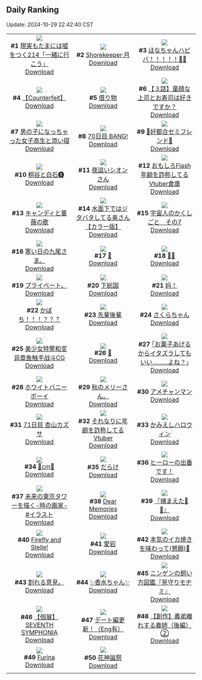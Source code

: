 ## Daily Ranking
Update: 2024-10-29 22:42:40 CST

|      |      |      |
| :----: | :----: | :----: |
| ![](https://i.pixiv.re/c/240x480/img-master/img/2024/10/27/18/00/06/123727744_p0_master1200.jpg)<br>**#1** [現実もたまには嘘をつく214「一緒に行こう」](https://www.pixiv.net/artworks/123727744)<br>[Download](https://i.pixiv.re/img-original/img/2024/10/27/18/00/06/123727744_p0.jpg) | ![](https://i.pixiv.re/c/240x480/img-master/img/2024/10/27/06/08/20/123713388_p0_master1200.jpg)<br>**#2** [Shorekeeper·月](https://www.pixiv.net/artworks/123713388)<br>[Download](https://i.pixiv.re/img-original/img/2024/10/27/06/08/20/123713388_p0.jpg) | ![](https://i.pixiv.re/c/240x480/img-master/img/2024/10/27/00/00/04/123705627_p0_master1200.jpg)<br>**#3** [ほなちゃんハピバ！！！！！🎂🎉](https://www.pixiv.net/artworks/123705627)<br>[Download](https://i.pixiv.re/img-original/img/2024/10/27/00/00/04/123705627_p0.jpg) |
| ![](https://i.pixiv.re/c/240x480/img-master/img/2024/10/27/15/27/53/123723791_p0_master1200.jpg)<br>**#4** [【Counterfeit】](https://www.pixiv.net/artworks/123723791)<br>[Download](https://i.pixiv.re/img-original/img/2024/10/27/15/27/53/123723791_p0.jpg) | ![](https://i.pixiv.re/c/240x480/img-master/img/2024/10/27/00/00/57/123705825_p0_master1200.jpg)<br>**#5** [借り物](https://www.pixiv.net/artworks/123705825)<br>[Download](https://i.pixiv.re/img-original/img/2024/10/27/00/00/57/123705825_p0.png) | ![](https://i.pixiv.re/c/240x480/img-master/img/2024/10/28/00/09/43/123741941_p0_master1200.jpg)<br>**#6** [【３話】童顔な上司とお寿司は好きですか？](https://www.pixiv.net/artworks/123741941)<br>[Download](https://i.pixiv.re/img-original/img/2024/10/28/00/09/43/123741941_p0.jpg) |
| ![](https://i.pixiv.re/c/240x480/img-master/img/2024/10/27/00/02/40/123706023_p0_master1200.jpg)<br>**#7** [男の子になっちゃった女子高生と添い寝](https://www.pixiv.net/artworks/123706023)<br>[Download](https://i.pixiv.re/img-original/img/2024/10/27/00/02/40/123706023_p0.jpg) | ![](https://i.pixiv.re/c/240x480/img-master/img/2024/10/27/00/00/27/123705735_p0_master1200.jpg)<br>**#8** [70日目 BANG!](https://www.pixiv.net/artworks/123705735)<br>[Download](https://i.pixiv.re/img-original/img/2024/10/27/00/00/27/123705735_p0.png) | ![](https://i.pixiv.re/c/240x480/img-master/img/2024/10/27/00/07/02/123706329_p0_master1200.jpg)<br>**#9** [💜好都合セミフレンド💜](https://www.pixiv.net/artworks/123706329)<br>[Download](https://i.pixiv.re/img-original/img/2024/10/27/00/07/02/123706329_p0.jpg) |
| ![](https://i.pixiv.re/c/240x480/img-master/img/2024/10/27/13/28/09/123721114_p0_master1200.jpg)<br>**#10** [桐谷と白石❽](https://www.pixiv.net/artworks/123721114)<br>[Download](https://i.pixiv.re/img-original/img/2024/10/27/13/28/09/123721114_p0.png) | ![](https://i.pixiv.re/c/240x480/img-master/img/2024/10/27/00/34/30/123707507_p0_master1200.jpg)<br>**#11** [夜這いシオンさん](https://www.pixiv.net/artworks/123707507)<br>[Download](https://i.pixiv.re/img-original/img/2024/10/27/00/34/30/123707507_p0.png) | ![](https://i.pixiv.re/c/240x480/img-master/img/2024/10/27/20/04/25/123731987_p0_master1200.jpg)<br>**#12** [おもしろFlash年齢を詐称してるVtuber倉庫](https://www.pixiv.net/artworks/123731987)<br>[Download](https://i.pixiv.re/img-original/img/2024/10/27/20/04/25/123731987_p0.png) |
| ![](https://i.pixiv.re/c/240x480/img-master/img/2024/10/27/00/01/06/123705848_p0_master1200.jpg)<br>**#13** [キャンディと薔薇の歌](https://www.pixiv.net/artworks/123705848)<br>[Download](https://i.pixiv.re/img-original/img/2024/10/27/00/01/06/123705848_p0.jpg) | ![](https://i.pixiv.re/c/240x480/img-master/img/2024/10/27/00/58/41/123708243_p0_master1200.jpg)<br>**#14** [水面下ではジタバタしてる奥さん【カラー版】](https://www.pixiv.net/artworks/123708243)<br>[Download](https://i.pixiv.re/img-original/img/2024/10/27/00/58/41/123708243_p0.jpg) | ![](https://i.pixiv.re/c/240x480/img-master/img/2024/10/27/08/06/59/123715025_p0_master1200.jpg)<br>**#15** [宇宙人のかくしごと　その7](https://www.pixiv.net/artworks/123715025)<br>[Download](https://i.pixiv.re/img-original/img/2024/10/27/08/06/59/123715025_p0.png) |
| ![](https://i.pixiv.re/c/240x480/img-master/img/2024/10/27/18/36/54/123729043_p0_master1200.jpg)<br>**#16** [寒い日の九尾さま。](https://www.pixiv.net/artworks/123729043)<br>[Download](https://i.pixiv.re/img-original/img/2024/10/27/18/36/54/123729043_p0.jpg) | ![](https://i.pixiv.re/c/240x480/img-master/img/2024/10/27/00/00/20/123705709_p0_master1200.jpg)<br>**#17** [🤍](https://www.pixiv.net/artworks/123705709)<br>[Download](https://i.pixiv.re/img-original/img/2024/10/27/00/00/20/123705709_p0.png) | ![](https://i.pixiv.re/c/240x480/img-master/img/2024/10/27/16/08/28/123724754_p0_master1200.jpg)<br>**#18** [💐✨](https://www.pixiv.net/artworks/123724754)<br>[Download](https://i.pixiv.re/img-original/img/2024/10/27/16/08/28/123724754_p0.png) |
| ![](https://i.pixiv.re/c/240x480/img-master/img/2024/10/27/02/52/48/123710954_p0_master1200.jpg)<br>**#19** [プライベート。](https://www.pixiv.net/artworks/123710954)<br>[Download](https://i.pixiv.re/img-original/img/2024/10/27/02/52/48/123710954_p0.jpg) | ![](https://i.pixiv.re/c/240x480/img-master/img/2024/10/27/14/28/51/123722417_p0_master1200.jpg)<br>**#20** [下総国](https://www.pixiv.net/artworks/123722417)<br>[Download](https://i.pixiv.re/img-original/img/2024/10/27/14/28/51/123722417_p0.jpg) | ![](https://i.pixiv.re/c/240x480/img-master/img/2024/10/27/03/34/45/123711592_p0_master1200.jpg)<br>**#21** [妈！](https://www.pixiv.net/artworks/123711592)<br>[Download](https://i.pixiv.re/img-original/img/2024/10/27/03/34/45/123711592_p0.jpg) |
| ![](https://i.pixiv.re/c/240x480/img-master/img/2024/10/27/12/08/29/123719483_p0_master1200.jpg)<br>**#22** [かぼち！！！？？？](https://www.pixiv.net/artworks/123719483)<br>[Download](https://i.pixiv.re/img-original/img/2024/10/27/12/08/29/123719483_p0.png) | ![](https://i.pixiv.re/c/240x480/img-master/img/2024/10/27/00/35/37/123707543_p0_master1200.jpg)<br>**#23** [先輩後輩](https://www.pixiv.net/artworks/123707543)<br>[Download](https://i.pixiv.re/img-original/img/2024/10/27/00/35/37/123707543_p0.jpg) | ![](https://i.pixiv.re/c/240x480/img-master/img/2024/10/27/00/03/04/123706056_p0_master1200.jpg)<br>**#24** [さくらちゃん](https://www.pixiv.net/artworks/123706056)<br>[Download](https://i.pixiv.re/img-original/img/2024/10/27/00/03/04/123706056_p0.png) |
| ![](https://i.pixiv.re/c/240x480/img-master/img/2024/10/27/01/19/06/123708878_p0_master1200.jpg)<br>**#25** [美少女特警和变异章鱼触手战斗CG](https://www.pixiv.net/artworks/123708878)<br>[Download](https://i.pixiv.re/img-original/img/2024/10/27/01/19/06/123708878_p0.jpg) | ![](https://i.pixiv.re/c/240x480/img-master/img/2024/10/27/00/06/30/123706297_p0_master1200.jpg)<br>**#26** [💙](https://www.pixiv.net/artworks/123706297)<br>[Download](https://i.pixiv.re/img-original/img/2024/10/27/00/06/30/123706297_p0.jpg) | ![](https://i.pixiv.re/c/240x480/img-master/img/2024/10/28/17/12/16/123757994_p0_master1200.jpg)<br>**#27** [｢お菓子あげるからイタズラしてもいい………よね？｣](https://www.pixiv.net/artworks/123757994)<br>[Download](https://i.pixiv.re/img-original/img/2024/10/28/17/12/16/123757994_p0.jpg) |
| ![](https://i.pixiv.re/c/240x480/img-master/img/2024/10/27/13/27/13/123721103_p0_master1200.jpg)<br>**#28** [ホワイトバニーボーイ](https://www.pixiv.net/artworks/123721103)<br>[Download](https://i.pixiv.re/img-original/img/2024/10/27/13/27/13/123721103_p0.png) | ![](https://i.pixiv.re/c/240x480/img-master/img/2024/10/28/16/12/27/123756813_p0_master1200.jpg)<br>**#29** [秋のメリーさん。](https://www.pixiv.net/artworks/123756813)<br>[Download](https://i.pixiv.re/img-original/img/2024/10/28/16/12/27/123756813_p0.jpg) | ![](https://i.pixiv.re/c/240x480/img-master/img/2024/10/27/20/23/37/123732671_p0_master1200.jpg)<br>**#30** [アメチャンマン](https://www.pixiv.net/artworks/123732671)<br>[Download](https://i.pixiv.re/img-original/img/2024/10/27/20/23/37/123732671_p0.png) |
| ![](https://i.pixiv.re/c/240x480/img-master/img/2024/10/28/23/34/39/123769739_p0_master1200.jpg)<br>**#31** [71日目 杏山カズサ](https://www.pixiv.net/artworks/123769739)<br>[Download](https://i.pixiv.re/img-original/img/2024/10/28/23/34/39/123769739_p0.png) | ![](https://i.pixiv.re/c/240x480/img-master/img/2024/10/28/21/09/57/123764604_p0_master1200.jpg)<br>**#32** [それなりに年齢を詐称してるVtuber](https://www.pixiv.net/artworks/123764604)<br>[Download](https://i.pixiv.re/img-original/img/2024/10/28/21/09/57/123764604_p0.png) | ![](https://i.pixiv.re/c/240x480/img-master/img/2024/10/28/12/11/00/123753204_p0_master1200.jpg)<br>**#33** [かみえしハロウィン](https://www.pixiv.net/artworks/123753204)<br>[Download](https://i.pixiv.re/img-original/img/2024/10/28/12/11/00/123753204_p0.png) |
| ![](https://i.pixiv.re/c/240x480/img-master/img/2024/10/27/20/32/03/123732955_p0_master1200.jpg)<br>**#34** [🌻cm🌻](https://www.pixiv.net/artworks/123732955)<br>[Download](https://i.pixiv.re/img-original/img/2024/10/27/20/32/03/123732955_p0.png) | ![](https://i.pixiv.re/c/240x480/img-master/img/2024/10/27/00/11/03/123706555_p0_master1200.jpg)<br>**#35** [だらけ](https://www.pixiv.net/artworks/123706555)<br>[Download](https://i.pixiv.re/img-original/img/2024/10/27/00/11/03/123706555_p0.jpg) | ![](https://i.pixiv.re/c/240x480/img-master/img/2024/10/27/18/00/19/123727783_p0_master1200.jpg)<br>**#36** [ヒーローの出番です！](https://www.pixiv.net/artworks/123727783)<br>[Download](https://i.pixiv.re/img-original/img/2024/10/27/18/00/19/123727783_p0.jpg) |
| ![](https://i.pixiv.re/c/240x480/img-master/img/2024/10/27/20/19/04/123732518_p0_master1200.jpg)<br>**#37** [未来の東京タワーを描く-時の画家-  #イラスト](https://www.pixiv.net/artworks/123732518)<br>[Download](https://i.pixiv.re/img-original/img/2024/10/27/20/19/04/123732518_p0.jpg) | ![](https://i.pixiv.re/c/240x480/img-master/img/2024/10/27/15/23/03/123723680_p0_master1200.jpg)<br>**#38** [Dear Memories](https://www.pixiv.net/artworks/123723680)<br>[Download](https://i.pixiv.re/img-original/img/2024/10/27/15/23/03/123723680_p0.jpg) | ![](https://i.pixiv.re/c/240x480/img-master/img/2024/10/28/00/02/39/123741492_p0_master1200.jpg)<br>**#39** [『捕まえた💚💙』](https://www.pixiv.net/artworks/123741492)<br>[Download](https://i.pixiv.re/img-original/img/2024/10/28/00/02/39/123741492_p0.png) |
| ![](https://i.pixiv.re/c/240x480/img-master/img/2024/10/28/00/11/28/123742022_p0_master1200.jpg)<br>**#40** [Firefly and Stelle!](https://www.pixiv.net/artworks/123742022)<br>[Download](https://i.pixiv.re/img-original/img/2024/10/28/00/11/28/123742022_p0.png) | ![](https://i.pixiv.re/c/240x480/img-master/img/2024/10/27/19/19/22/123730414_p0_master1200.jpg)<br>**#41** [愛宕](https://www.pixiv.net/artworks/123730414)<br>[Download](https://i.pixiv.re/img-original/img/2024/10/27/19/19/22/123730414_p0.jpg) | ![](https://i.pixiv.re/c/240x480/img-master/img/2024/10/27/14/39/44/123722677_p0_master1200.jpg)<br>**#42** [本気のイカ焼きを味わって(懇願)🥺](https://www.pixiv.net/artworks/123722677)<br>[Download](https://i.pixiv.re/img-original/img/2024/10/27/14/39/44/123722677_p0.png) |
| ![](https://i.pixiv.re/c/240x480/img-master/img/2024/10/28/18/41/46/123760302_p0_master1200.jpg)<br>**#43** [割れる意見。](https://www.pixiv.net/artworks/123760302)<br>[Download](https://i.pixiv.re/img-original/img/2024/10/28/18/41/46/123760302_p0.jpg) | ![](https://i.pixiv.re/c/240x480/img-master/img/2024/10/27/16/43/29/123725620_p0_master1200.jpg)<br>**#44** [✨香水ちゃん✨](https://www.pixiv.net/artworks/123725620)<br>[Download](https://i.pixiv.re/img-original/img/2024/10/27/16/43/29/123725620_p0.png) | ![](https://i.pixiv.re/c/240x480/img-master/img/2024/10/28/11/52/48/123752837_p0_master1200.jpg)<br>**#45** [ニンゲンの飼い方図鑑『見守りモヂミ』](https://www.pixiv.net/artworks/123752837)<br>[Download](https://i.pixiv.re/img-original/img/2024/10/28/11/52/48/123752837_p0.jpg) |
| ![](https://i.pixiv.re/c/240x480/img-master/img/2024/10/28/00/29/45/123742690_p0_master1200.jpg)<br>**#46** [【個展】SEVENTH SYMPHONIA](https://www.pixiv.net/artworks/123742690)<br>[Download](https://i.pixiv.re/img-original/img/2024/10/28/00/29/45/123742690_p0.png) | ![](https://i.pixiv.re/c/240x480/img-master/img/2024/10/27/12/24/11/123719824_p0_master1200.jpg)<br>**#47** [デート編更新！（Eng有）](https://www.pixiv.net/artworks/123719824)<br>[Download](https://i.pixiv.re/img-original/img/2024/10/27/12/24/11/123719824_p0.jpg) | ![](https://i.pixiv.re/c/240x480/img-master/img/2024/10/27/23/20/42/123739536_p0_master1200.jpg)<br>**#48** [【創作】義弟離れする義姉（後編）②](https://www.pixiv.net/artworks/123739536)<br>[Download](https://i.pixiv.re/img-original/img/2024/10/27/23/20/42/123739536_p0.jpg) |
| ![](https://i.pixiv.re/c/240x480/img-master/img/2024/10/28/00/25/17/123742521_p0_master1200.jpg)<br>**#49** [Furina](https://www.pixiv.net/artworks/123742521)<br>[Download](https://i.pixiv.re/img-original/img/2024/10/28/00/25/17/123742521_p0.png) | ![](https://i.pixiv.re/c/240x480/img-master/img/2024/10/28/05/35/32/123747870_p0_master1200.jpg)<br>**#50** [花神誕祭](https://www.pixiv.net/artworks/123747870)<br>[Download](https://i.pixiv.re/img-original/img/2024/10/28/05/35/32/123747870_p0.png) |
|      |
